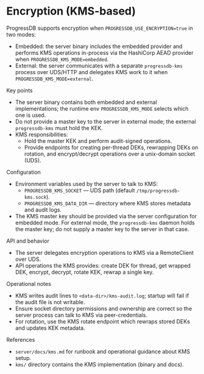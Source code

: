 
# Encryption (KMS-based)

ProgressDB supports encryption when `PROGRESSDB_USE_ENCRYPTION=true` in two modes:

 - Embedded: the server binary includes the embedded provider and performs KMS operations in-process via the HashiCorp AEAD provider when `PROGRESSDB_KMS_MODE=embedded`.
 - External: the server communicates with a separate `progressdb-kms` process over UDS/HTTP and delegates KMS work to it when `PROGRESSDB_KMS_MODE=external`.

Key points
 - The server binary contains both embedded and external implementations; the runtime env `PROGRESSDB_KMS_MODE` selects which one is used.
 - Do not provide a master key to the server in external mode; the external `progressdb-kms` must hold the KEK.
- KMS responsibilities:
  - Hold the master KEK and perform audit-signed operations.
  - Provide endpoints for creating per-thread DEKs, rewrapping DEKs on rotation, and encrypt/decrypt operations over a unix-domain socket (UDS).

Configuration
- Environment variables used by the server to talk to KMS:
  - `PROGRESSDB_KMS_SOCKET` — UDS path (default `/tmp/progressdb-kms.sock`).
  - `PROGRESSDB_KMS_DATA_DIR` — directory where KMS stores metadata and audit logs.
 - The KMS master key should be provided via the server configuration for embedded mode. For external mode, the `progressdb-kms` daemon holds the master key; do not supply a master key to the server in that case.

API and behavior
- The server delegates encryption operations to KMS via a RemoteClient over UDS.
- API operations the KMS provides: create DEK for thread, get wrapped DEK, encrypt, decrypt, rotate KEK, rewrap a single key.

Operational notes
- KMS writes audit lines to `<data-dir>/kms-audit.log`; startup will fail if the audit file is not writable.
- Ensure socket directory permissions and ownership are correct so the server process can talk to KMS via peer-credentials.
- For rotation, use the KMS rotate endpoint which rewraps stored DEKs and updates KEK metadata.

References
- `server/docs/kms.md` for runbook and operational guidance about KMS setup.
- `kms/` directory contains the KMS implementation (binary and docs).
